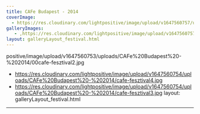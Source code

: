 ```yaml
---
title: CAFe Budapest - 2014
coverImage:
  - https://res.cloudinary.com/lightpositive/image/upload/v1647560757/uploads/CAFe%20Budapest%20-%202014/cafe-fesztival.jpg
galleryImages:
   - ,https://res.cloudinary.com/lightpositive/image/upload/v1647560757/uploads/CAFe%20Budapest%20-%202014/cafe-fesztival.jpg
layout: galleryLayout_festival.html
---
```

positive/image/upload/v1647560753/uploads/CAFe%20Budapest%20-%202014/00cafe-fesztival2.jpg
   - https://res.cloudinary.com/lightpositive/image/upload/v1647560754/uploads/CAFe%20Budapest%20-%202014/cafe-fesztival4.jpg
   - https://res.cloudinary.com/lightpositive/image/upload/v1647560754/uploads/CAFe%20Budapest%20-%202014/cafe-fesztival3.jpg
layout: galleryLayout_festival.html
---
